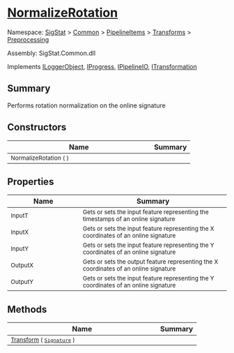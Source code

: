 # [NormalizeRotation](./NormalizeRotation.md)

Namespace: [SigStat]() > [Common](./../../../README.md) > [PipelineItems]() > [Transforms]() > [Preprocessing](./README.md)

Assembly: SigStat.Common.dll

Implements [ILoggerObject](./../../../ILoggerObject.md), [IProgress](./../../../Helpers/IProgress.md), [IPipelineIO](./../../../Pipeline/IPipelineIO.md), [ITransformation](./../../../ITransformation.md)

## Summary
Performs rotation normalization on the online signature

## Constructors

| Name | Summary | 
| --- | --- | 
| <sub>NormalizeRotation (  )</sub><img width=180>| <sub></sub>| <br>


## Properties

| Name | Summary | 
| --- | --- | 
| <sub>InputT</sub><img width=180>| <sub>Gets or sets the input feature representing the timestamps of an online signature</sub>| <br>
| <sub>InputX</sub><img width=180>| <sub>Gets or sets the input feature representing the X coordinates of an online signature</sub>| <br>
| <sub>InputY</sub><img width=180>| <sub>Gets or sets the input feature representing the Y coordinates of an online signature</sub>| <br>
| <sub>OutputX</sub><img width=180>| <sub>Gets or sets the output feature representing the X coordinates of an online signature</sub>| <br>
| <sub>OutputY</sub><img width=180>| <sub>Gets or sets the input feature representing the Y coordinates of an online signature</sub>| <br>


## Methods

| Name | Summary | 
| --- | --- | 
| <sub>[Transform](./Methods/NormalizeRotation-100663779.md) ( [`Signature`](./../../../Signature.md) )</sub><img width=180>| <sub></sub>| <br>


